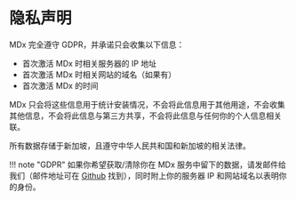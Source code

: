 # 隐私声明

MDx 完全遵守 GDPR，并承诺只会收集以下信息：

- 首次激活 MDx 时相关服务器的 IP 地址
- 首次激活 MDx 时相关网站的域名（如果有）
- 首次激活 MDx 的时间

MDx 只会将这些信息用于统计安装情况，不会将此信息用于其他用途，不会收集其他信息，不会将此信息与第三方共享，不会将此信息与任何你的个人信息相关联。

所有数据存储于新加坡，且遵守中华人民共和国和新加坡的相关法律。

!!! note "GDPR"
    如果你希望获取/清除你在 MDx 服务中留下的数据，请发邮件给我们（邮件地址可在 [Github](https://github.com/yrccondor) 找到），同时附上你的服务器 IP 和网站域名以表明你的身份。
